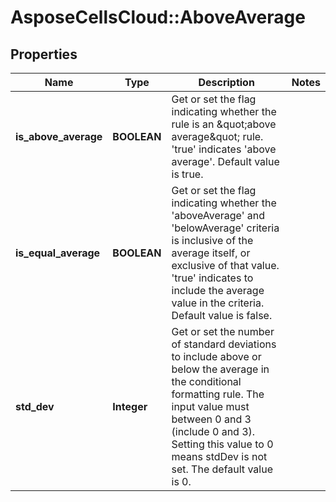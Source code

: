 # AsposeCellsCloud::AboveAverage

## Properties
Name | Type | Description | Notes
------------ | ------------- | ------------- | -------------
**is_above_average** | **BOOLEAN** | Get or set the flag indicating whether the rule is an \&quot;above average\&quot; rule.    &#39;true&#39; indicates &#39;above average&#39;.  Default value is true.              | 
**is_equal_average** | **BOOLEAN** | Get or set the flag indicating whether the &#39;aboveAverage&#39; and &#39;belowAverage&#39;    criteria is inclusive of the average itself, or exclusive of that value.    &#39;true&#39; indicates to include the average value in the criteria.  Default value    is false.              | 
**std_dev** | **Integer** | Get or set the number of standard deviations to include above or below the   average in the conditional formatting rule. The input value must between   0 and 3 (include 0 and 3). Setting this value to 0 means stdDev is not set.    The default value is 0.              | 



